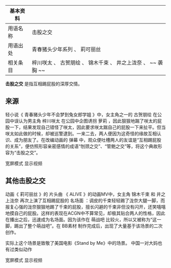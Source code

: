 |  **基本资料**  ||
|---|---|
|用语名称  |  击股之交   |
|用语出处  |  青春猪头少年系列  、  莉可丽丝   |
|相关条目  |  梓川咲太  、  古贺朋绘  、  锦木千束  、  井之上泷奈  、 ~~ 袭胸  ~~  |
  
**击股之交** 是指互相踢屁股的深厚交情。

##  来源

轻小说《  青春猪头少年不会梦到兔女郎学姐  》中，女主角之一的  古贺朋绘  在公园中误认为男主角  梓川咲太  在公园中企图诱拐  萝莉
，因此狠狠地踹了咲太的屁股一下，结果发现自己错怪了咲太，因此要求咲太踹自己的屁股一下来扯平。但当咲太如此做的时候，却被巡警逮到。一来二去，两人便因为这奇怪的缘故互相认识、成为朋友了。在改编动画的
弹幕  中，观众便吐槽两人的友谊是“互相踢屁股的关系”，便仿照形容亲密感情的成语“刎颈之交”、“管鲍之交”等，将这个典故形容为“击股之交”。

宽屏模式  显示视频

##  其他击股之交

动画《  莉可丽丝  》的  片头曲  《  ALIVE  》的动画MV中，女主角  锦木千束  和  井之上泷奈  再次上演了互相踢屁股的  名场面
：调皮的千束轻轻踢了泷奈大腿一脚，而报复心强的泷奈狠狠地踢了千束的屁股，擅长闪避的千束非但没有闪开，还笑嘻嘻地摸自己的屁股。这样的表现在ACGN中不算常见，却极其贴合两人的性格，因此在播出之后，迅速成为名场面。因为该作在
萌战吧  比较火，所以又被称为“这一脚，踢出了整个萌战吧”。在  BB素材  制作完成后，出现了大量基于该场景的二次创作。

实际上这个场景是致敬了美国电影《Stand by Me》中的场景。  中国一对大妈也有过类似动作

宽屏模式  显示视频